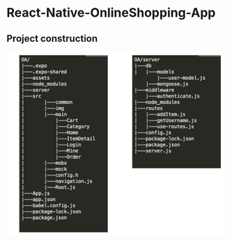 # React-Native-OnlineShopping-App
## Project construction
![project_construction](./image/construction.png)
